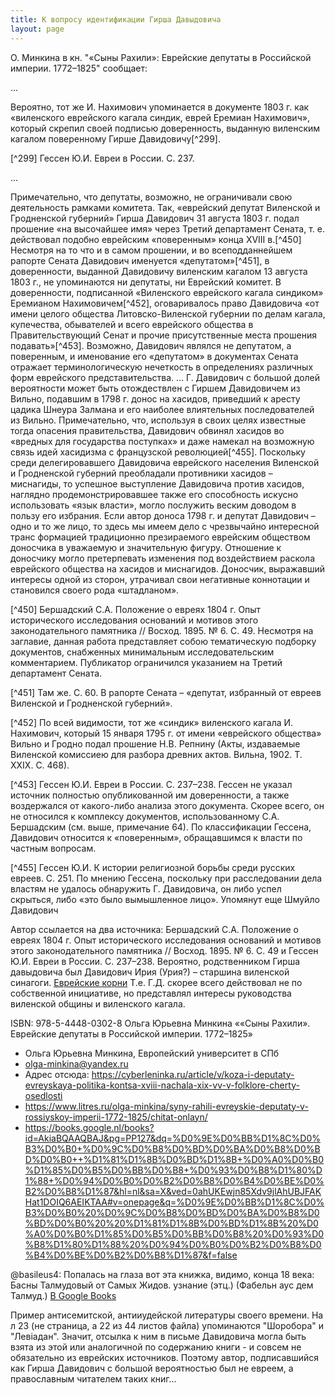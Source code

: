 ```yaml
---
title: К вопросу идентификации Гирша Давыдовича
layout: page
---
```


О. Минкина в кн. "«Сыны Рахили»: Еврейские депутаты в Российской империи. 1772–1825" сообщает:

...

Вероятно, тот же И. Нахимович упоминается в документе 1803 г. как «виленского еврейского кагала
синдик, еврей Еремиан Нахимович», который скрепил своей подписью доверенность, выданную виленским
кагалом поверенному Гирше Давидовичу[^299].

[^299] Гессен Ю.И. Евреи в России. С. 237.

...

Примечательно, что депутаты, возможно, не ограничивали свою деятельность рамками комитета. Так,
«еврейский депутат Виленской и Гродненской губерний» Гирша Давидович 31 августа 1803 г. подал
прошение «на высочайшее имя» через Третий департамент Сената, т. е. действовал подобно еврейским
«поверенным» конца XVIII в.[^450] Несмотря на то что и в самом прошении, и во всеподданнейшем рапорте
Сената Давидович именуется «депутатом»[^451], в доверенности, выданной Давидовичу виленским кагалом
13 августа 1803 г., не упоминаются ни депутаты, ни Еврейский комитет. В доверенности, подписанной
«Виленского еврейского кагала синдиком» Еремианом Нахимовичем[^452], оговаривалось право Давидовича
«от имени целого общества Литовско-Виленской губернии по делам кагала, купечества, обывателей и
всего еврейского общества в Правительствующий Сенат и прочие присутственные места прошения
подавать»[^453]. Возможно, Давидович являлся не депутатом, а поверенным, и именование его «депутатом»
в документах Сената отражает терминологическую нечеткость в определениях различных форм еврейского
представительства.
...
Г. Давидович с большой долей вероятности может быть отождествлен с Гиршем Давидовичем из
Вильно, подавшим в 1798 г. донос на хасидов, приведший к аресту цадика Шнеура Залмана и его наиболее
влиятельных последователей из Вильно. Примечательно, что, используя в своих целях известные тогда
опасения правительства, Давидович обвинял хасидов во «вредных для государства поступках» и даже
намекал на возможную связь идей хасидизма с французской революцией[^455]. Поскольку среди
делегировавшего Давидовича еврейского населения Виленской и Гродненской губерний преобладали
противники хасидов – миснагиды, то успешное выступление Давидовича против хасидов, наглядно
продемонстрировавшее также его способность искусно использовать «язык власти», могло послужить
веским доводом в пользу его избрания. Если автор доноса 1798 г. и депутат Давидович – одно и то
же лицо, то здесь мы имеем дело с чрезвычайно интересной транс формацией традиционно презираемого
еврейским обществом доносчика в уважаемую и значительную фигуру. Отношение к доносчику могло
претерпевать изменения под воздействием раскола еврейского общества на хасидов и миснагидов.
Доносчик, выражавший интересы одной из сторон, утрачивал свои негативные коннотации и становился
своего рода «штадланом».

[^450] Бершадский С.А. Положение о евреях 1804 г. Опыт исторического исследования оснований и мотивов
этого законодательного памятника // Восход. 1895. № 6. С. 49. Несмотря на заглавие, данная работа
представляет собою тематическую подборку документов, снабженных минимальным исследовательским
комментарием. Публикатор ограничился указанием на Третий департамент Сената.

[^451] Там же. С. 60. В рапорте Сената – «депутат, избранный от евреев Виленской и Гродненской губерний».

[^452] По всей видимости, тот же «синдик» виленского кагала И. Нахимович, который 15 января 1795 г. от
имени «еврейского общества» Вильно и Гродно подал прошение Н.В. Репнину (Акты, издаваемые Виленской
комиссиею для разбора древних актов. Вильна, 1902. Т. XXIX. С. 468).

[^453] Гессен Ю.И. Евреи в России. С. 237–238. Гессен не указал источник полностью опубликованной им
доверенности, а также воздержался от какого-либо анализа этого документа. Скорее всего, он не
относился к комплексу документов, использованному С.А. Бершадским (см. выше, примечание 64).
По классификации Гессена, Давидович относится к «поверенным», обращавшимся к власти по частным
вопросам.

[^455] Гессен Ю.И. К истории религиозной борьбы среди русских евреев. С. 251. По мнению Гессена,
поскольку при расследовании дела властям не удалось обнаружить Г. Давидовича, он либо успел
скрыться, либо «это было вымышленное лицо». Упомянут еще Шмуйло Давидович


Автор ссылается на два источника: Бершадский С.А. Положение о евреях 1804 г. Опыт исторического
исследования оснований и мотивов этого законодательного памятника // Восход. 1895. № 6. С. 49 и
Гессен Ю.И. Евреи в России. С. 237–238. Вероятно, родственником Гирша давыдовича был Давидович
Ирия (Урия?) – старшина виленской синагоги.
[Еврейские корни](https://j-roots.info/forum/viewtopic.php?t=4729&amp;start=80")
Т.е. Г.Д. скорее всего действовал не по собственной инициативе, но представлял интересы руководства виленской
общины и виленского кагала.

ISBN: 978-5-4448-0302-8
Ольга Юрьевна Минкина ««Сыны Рахили». Еврейские депутаты в Российской империи. 1772–1825»

- Ольга Юрьевна Минкина, Европейский университет в СПб
- olga-minkina@yandex.ru
- Адрес отсюда: https://cyberleninka.ru/article/v/koza-i-deputaty-evreyskaya-politika-kontsa-xviii-nachala-xix-vv-v-folklore-cherty-osedlosti
- https://www.litres.ru/olga-minkina/syny-rahili-evreyskie-deputaty-v-rossiyskoy-imperii-1772-1825/chitat-onlayn/
- https://books.google.nl/books?id=AkiaBQAAQBAJ&pg=PP127&dq=%D0%9E%D0%BB%D1%8C%D0%B3%D0%B0+%D0%9C%D0%B8%D0%BD%D0%BA%D0%B8%D0%BD%D0%B0++%D1%81%D1%8B%D0%BD%D1%8B+%D0%A0%D0%B0%D1%85%D0%B5%D0%BB%D0%B8+%D0%93%D0%B8%D1%80%D1%88+%D0%94%D0%B0%D0%B2%D0%B8%D0%B4%D0%BE%D0%B2%D0%B8%D1%87&hl=nl&sa=X&ved=0ahUKEwjn85Xdv9jlAhUBJFAKHat1DOIQ6AEIKTAA#v=onepage&q=%D0%9E%D0%BB%D1%8C%D0%B3%D0%B0%20%D0%9C%D0%B8%D0%BD%D0%BA%D0%B8%D0%BD%D0%B0%20%20%D1%81%D1%8B%D0%BD%D1%8B%20%D0%A0%D0%B0%D1%85%D0%B5%D0%BB%D0%B8%20%D0%93%D0%B8%D1%80%D1%88%20%D0%94%D0%B0%D0%B2%D0%B8%D0%B4%D0%BE%D0%B2%D0%B8%D1%87&f=false


@basileus4:
Попалась на глаза вот эта книжка, видимо, конца 18 века:
 Басны Талмудовый от Самых Жидов. узнание (этц.) (Фабельн аус дем Талмуд.)
[В Google Books](https://play.google.com/books/reader?id=ClRjAAAAcAAJ&hl=ru&pg=GBS.PP1)

Пример антисемитской, антииудейской литературы своего времени.
На л 23 (не страница, а 22 из 44 листов файла) упоминаются "Шоробора" и "Левiадан".
Значит, отсылка к ним в письме Давидовича могла быть взята из этой или аналогичной по содержанию книги - и совсем не
обязательно из еврейских источников. Поэтому автор, подписавшийся как Гирша Давидович с большой вероятностью был не
евреем, а православным читателем таких книг...

